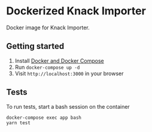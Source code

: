 # Dockerized Knack Importer
Docker image for Knack Importer.

## Getting started
1. Install [Docker and Docker Compose](https://docs.docker.com/compose/install/)
2. Run `docker-compose up -d`
3. Visit `http://localhost:3000` in your browser

## Tests
To run tests, start a bash session on the container
```
docker-compose exec app bash
yarn test
```
